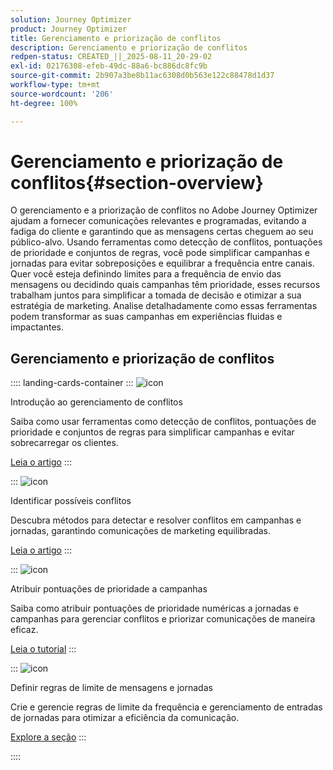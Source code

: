 ```yaml
---
solution: Journey Optimizer
product: Journey Optimizer
title: Gerenciamento e priorização de conflitos
description: Gerenciamento e priorização de conflitos
redpen-status: CREATED_||_2025-08-11_20-29-02
exl-id: 02176308-efeb-49dc-88a6-bc886dc8fc9b
source-git-commit: 2b907a3be8b11ac6308d0b563e122c88478d1d37
workflow-type: tm+mt
source-wordcount: '206'
ht-degree: 100%

---
```


# Gerenciamento e priorização de conflitos{#section-overview}

O gerenciamento e a priorização de conflitos no Adobe Journey Optimizer ajudam a fornecer comunicações relevantes e programadas, evitando a fadiga do cliente e garantindo que as mensagens certas cheguem ao seu público-alvo. Usando ferramentas como detecção de conflitos, pontuações de prioridade e conjuntos de regras, você pode simplificar campanhas e jornadas para evitar sobreposições e equilibrar a frequência entre canais. Quer você esteja definindo limites para a frequência de envio das mensagens ou decidindo quais campanhas têm prioridade, esses recursos trabalham juntos para simplificar a tomada de decisão e otimizar a sua estratégia de marketing. Analise detalhadamente como essas ferramentas podem transformar as suas campanhas em experiências fluidas e impactantes.

## Gerenciamento e priorização de conflitos

:::: landing-cards-container
:::
![icon](https://cdn.experienceleague.adobe.com/icons/circle-play.svg?lang=pt-BR)

Introdução ao gerenciamento de conflitos

Saiba como usar ferramentas como detecção de conflitos, pontuações de prioridade e conjuntos de regras para simplificar campanhas e evitar sobrecarregar os clientes.

[Leia o artigo](../using/conflict-prioritization/gs-conflict-prioritization.md)
:::

:::
![icon](https://cdn.experienceleague.adobe.com/icons/list-check.svg)

Identificar possíveis conflitos

Descubra métodos para detectar e resolver conflitos em campanhas e jornadas, garantindo comunicações de marketing equilibradas.

[Leia o artigo](../using/conflict-prioritization/conflicts.md)
:::

:::
![icon](https://cdn.experienceleague.adobe.com/icons/bullseye.svg)

Atribuir pontuações de prioridade a campanhas

Saiba como atribuir pontuações de prioridade numéricas a jornadas e campanhas para gerenciar conflitos e priorizar comunicações de maneira eficaz.

[Leia o tutorial](../using/conflict-prioritization/priority-scores.md)
:::

:::
![icon](https://cdn.experienceleague.adobe.com/icons/gear.svg?lang=pt-BR)

Definir regras de limite de mensagens e jornadas

Crie e gerencie regras de limite da frequência e gerenciamento de entradas de jornadas para otimizar a eficiência da comunicação.

[Explore a seção](capping-rules-landing-page.md)
:::

::::
